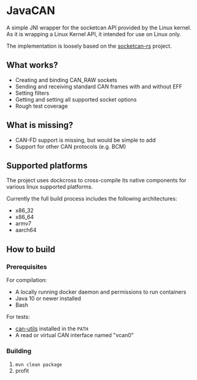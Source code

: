 # JavaCAN

A simple JNI wrapper for the socketcan API provided by the Linux kernel. As it is wrapping a Linux Kernel API, it intended for use on Linux only.

The implementation is loosely based on the [socketcan-rs](https://github.com/mbr/socketcan-rs) project.

## What works?

* Creating and binding CAN_RAW sockets
* Sending and receiving standard CAN frames with and without EFF
* Setting filters
* Getting and setting all supported socket options
* Rough test coverage

## What is missing?

* CAN-FD support is missing, but would be simple to add
* Support for other CAN protocols (e.g. BCM)

## Supported platforms

The project uses dockcross to cross-compile its native components for various linux supported platforms.

Currently the full build process includes the following architectures:

* x86_32
* x86_64
* armv7
* aarch64

## How to build

### Prerequisites

For compilation:

* A locally running docker daemon and permissions to run containers
* Java 10 or newer installed
* Bash

For tests:

* [can-utils](https://github.com/linux-can/can-utils) installed in the `PATH`
* A read or virtual CAN interface named "vcan0"

### Building

1. `mvn clean package`
2. profit
